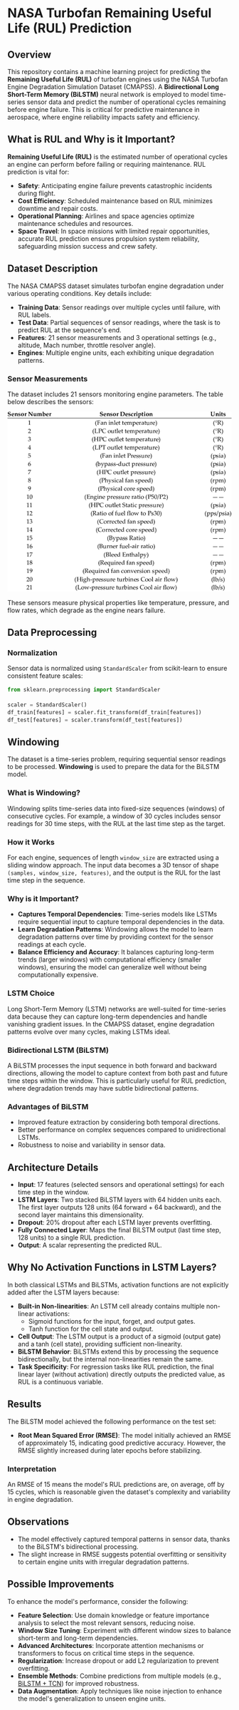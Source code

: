 # NASA Turbofan Remaining Useful Life (RUL) Prediction

## Overview
This repository contains a machine learning project for predicting the **Remaining Useful Life (RUL)** of turbofan engines using the NASA Turbofan Engine Degradation Simulation Dataset (CMAPSS). A **Bidirectional Long Short-Term Memory (BiLSTM)** neural network is employed to model time-series sensor data and predict the number of operational cycles remaining before engine failure. This is critical for predictive maintenance in aerospace, where engine reliability impacts safety and efficiency.

## What is RUL and Why is it Important?
**Remaining Useful Life (RUL)** is the estimated number of operational cycles an engine can perform before failing or requiring maintenance. RUL prediction is vital for:

- **Safety**: Anticipating engine failure prevents catastrophic incidents during flight.
- **Cost Efficiency**: Scheduled maintenance based on RUL minimizes downtime and repair costs.
- **Operational Planning**: Airlines and space agencies optimize maintenance schedules and resources.
- **Space Travel**: In space missions with limited repair opportunities, accurate RUL prediction ensures propulsion system reliability, safeguarding mission success and crew safety.

## Dataset Description
The NASA CMAPSS dataset simulates turbofan engine degradation under various operating conditions. Key details include:

- **Training Data**: Sensor readings over multiple cycles until failure, with RUL labels.
- **Test Data**: Partial sequences of sensor readings, where the task is to predict RUL at the sequence's end.
- **Features**: 21 sensor measurements and 3 operational settings (e.g., altitude, Mach number, throttle resolver angle).
- **Engines**: Multiple engine units, each exhibiting unique degradation patterns.

### Sensor Measurements
The dataset includes 21 sensors monitoring engine parameters. The table below describes the sensors:

![Sensor Measurements](/Data-description-of-turbofan-engine-sensor.png)

These sensors measure physical properties like temperature, pressure, and flow rates, which degrade as the engine nears failure.

## Data Preprocessing

### Normalization
Sensor data is normalized using `StandardScaler` from scikit-learn to ensure consistent feature scales:

```python
from sklearn.preprocessing import StandardScaler

scaler = StandardScaler()
df_train[features] = scaler.fit_transform(df_train[features])
df_test[features] = scaler.transform(df_test[features]) 
```
## Windowing

The dataset is a time-series problem, requiring sequential sensor readings to be processed. **Windowing** is used to prepare the data for the BiLSTM model.

### What is Windowing?

Windowing splits time-series data into fixed-size sequences (windows) of consecutive cycles. For example, a window of 30 cycles includes sensor readings for 30 time steps, with the RUL at the last time step as the target.

### How it Works

For each engine, sequences of length `window_size` are extracted using a sliding window approach. The input data becomes a 3D tensor of shape `(samples, window_size, features)`, and the output is the RUL for the last time step in the sequence.

### Why is it Important?

- **Captures Temporal Dependencies**: Time-series models like LSTMs require sequential input to capture temporal dependencies in the data.
- **Learn Degradation Patterns**: Windowing allows the model to learn degradation patterns over time by providing context for the sensor readings at each cycle.
- **Balance Efficiency and Accuracy**: It balances capturing long-term trends (larger windows) with computational efficiency (smaller windows), ensuring the model can generalize well without being computationally expensive.

### LSTM Choice
Long Short-Term Memory (LSTM) networks are well-suited for time-series data because they can capture long-term dependencies and handle vanishing gradient issues. In the CMAPSS dataset, engine degradation patterns evolve over many cycles, making LSTMs ideal.

### Bidirectional LSTM (BiLSTM)
A BiLSTM processes the input sequence in both forward and backward directions, allowing the model to capture context from both past and future time steps within the window. This is particularly useful for RUL prediction, where degradation trends may have subtle bidirectional patterns.

### Advantages of BiLSTM
- Improved feature extraction by considering both temporal directions.
- Better performance on complex sequences compared to unidirectional LSTMs.
- Robustness to noise and variability in sensor data.

## Architecture Details
- **Input**: 17 features (selected sensors and operational settings) for each time step in the window.
- **LSTM Layers**: Two stacked BiLSTM layers with 64 hidden units each. The first layer outputs 128 units (64 forward + 64 backward), and the second layer maintains this dimensionality.
- **Dropout**: 20% dropout after each LSTM layer prevents overfitting.
- **Fully Connected Layer**: Maps the final BiLSTM output (last time step, 128 units) to a single RUL prediction.
- **Output**: A scalar representing the predicted RUL.

## Why No Activation Functions in LSTM Layers?
In both classical LSTMs and BiLSTMs, activation functions are not explicitly added after the LSTM layers because:

- **Built-in Non-linearities**: An LSTM cell already contains multiple non-linear activations:
  - Sigmoid functions for the input, forget, and output gates.
  - Tanh function for the cell state and output.
- **Cell Output**: The LSTM output is a product of a sigmoid (output gate) and a tanh (cell state), providing sufficient non-linearity.
- **BiLSTM Behavior**: BiLSTMs extend this by processing the sequence bidirectionally, but the internal non-linearities remain the same.
- **Task Specificity**: For regression tasks like RUL prediction, the final linear layer (without activation) directly outputs the predicted value, as RUL is a continuous variable.

## Results
The BiLSTM model achieved the following performance on the test set:

- **Root Mean Squared Error (RMSE)**: The model initially achieved an RMSE of approximately 15, indicating good predictive accuracy. However, the RMSE slightly increased during later epochs before stabilizing.

### Interpretation
An RMSE of 15 means the model's RUL predictions are, on average, off by 15 cycles, which is reasonable given the dataset's complexity and variability in engine degradation.

## Observations
- The model effectively captured temporal patterns in sensor data, thanks to the BiLSTM's bidirectional processing.
- The slight increase in RMSE suggests potential overfitting or sensitivity to certain engine units with irregular degradation patterns.

## Possible Improvements
To enhance the model's performance, consider the following:

- **Feature Selection**: Use domain knowledge or feature importance analysis to select the most relevant sensors, reducing noise.
- **Window Size Tuning**: Experiment with different window sizes to balance short-term and long-term dependencies.
- **Advanced Architectures**: Incorporate attention mechanisms or transformers to focus on critical time steps in the sequence.
- **Regularization**: Increase dropout or add L2 regularization to prevent overfitting.
- **Ensemble Methods**: Combine predictions from multiple models (e.g., [BiLSTM + TCN](https://www.mdpi.com/2076-3417/15/4/1702)) for improved robustness.
- **Data Augmentation**: Apply techniques like noise injection to enhance the model's generalization to unseen engine units.
